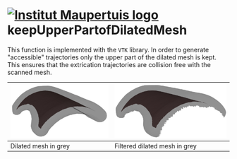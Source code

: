  [![Institut Maupertuis logo](https://avatars1.githubusercontent.com/u/12760694?v=3&s=80)](http://www.institutmaupertuis.fr) keepUpperPartofDilatedMesh
===

This function is implemented with the `VTK` library. In order to generate "accessible" trajectories only the upper part of the dilated mesh is kept. This ensures that the extrication trajectories are collision free with the scanned mesh.

![dilate](dilate.png)  | ![keep_upper_part_of_dilated_mesh](keep_upper_part_of_dilated_mesh.png)
---------------------- | ------------------------------
Dilated mesh in grey   | Filtered dilated mesh in grey


